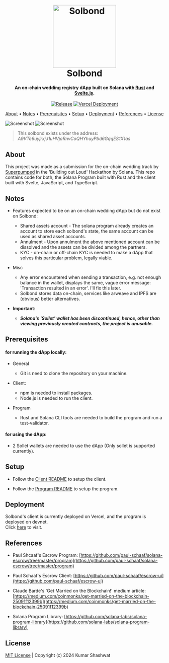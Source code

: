 <h1 align="center">
  <br>
  <a href="https://solbond.vercel.app"><img src="https://raw.githubusercontent.com/shashwatah/solbond/main/assets/solbond-logo.webp" alt="Solbond" width="200"></a>
  <br>
  Solbond
  <br>
</h1>

<h4 align="center">
An on-chain wedding registry dApp built on Solana with <a href="https://www.rust-lang.org/">Rust</a> and <a href="https://svelte.dev/">Svelte.js</a>.
</h4>

<p align="center">
  <a href="LICENSE"><img alt="Release" src="https://img.shields.io/badge/license-MIT-green"></a>
  <a href="https://solbond.vercel.app"><img alt="Vercel Deployment" src="http://therealsujitk-vercel-badge.vercel.app/?app=solbond"/></a>
</p>

<p align="center">
  <a href="#about">About</a> •
  <a href="#notes">Notes</a> •
  <a href="#prerequisites">Prerequisites</a> •
  <a href="#installation">Setup</a> •
  <a href="#deployment">Deployment</a> •
  <a href="#references">References</a> •
  <a href="#license">License</a>
</p>

<img alt="Screenshot" src="https://raw.githubusercontent.com/shashwatah/solbond/main/assets/solbond_ss.jpeg"/>
<img alt="Screenshot" src="https://raw.githubusercontent.com/shashwatah/solbond/main/assets/han_leia_sb.jpeg"/>

> This solbond exists under the address: *A9VTe6uyjrxjJ1uHVjaRnvCoQHYhuyPbd6GqqES1X1as*

## About

This project was made as a submission for the on-chain wedding track by [Superpumped](https://www.youtube.com/channel/UCi-pkXLbm7sqXFhV1NBLUfQ) in the 'Building out Loud' Hackathon by Solana.
This repo contains code for both, the Solana Program built with Rust and the client built with Svelte, JavaScript, and TypeScript.

## Notes 

- Features expected to be on an on-chain wedding dApp but do not exist on Solbond:
    - Shared assets account - The solana program already creates an account to store each solbond's state, the same account can be used as shared asset accounts.
    - Annulment - Upon annulment the above mentioned account can be dissolved and the assets can be divided among the partners.
    - KYC - on-chain or off-chain KYC is needed to make a dApp that solves this particular problem, legally viable.

- Misc 
    - Any error encountered when sending a transaction, e.g. not enough balance in the wallet, displays the same, vague error message: 'Transaction resulted in an    error'. I'll fix this later.
    - Solbond stores data on-chain, services like arweave and IPFS are (obvious) better alternatives.  

- **Important**:
  - ***Solana's 'Sollet' wallet has been discontinued, hence, other than viewing previously created contracts, the project is unusable.***

## Prerequisites

#### for running the dApp locally:

- General 
    - Git is need to clone the repository on your machine.

- Client: 
    - npm is needed to install packages.
    - Node.js is needed to run the client.

- Program 
    - Rust and Solana CLI tools are needed to build the program and run a test-validator.

#### for using the dApp:

- 2 Sollet wallets are needed to use the dApp (Only sollet is supported currently).

## Setup 

- Follow the [Client README](https://github.com/shashwatah/solbond/tree/master/client#readme) to setup the client.

- Follow the [Program README](https://github.com/shashwatah/solbond/tree/master/program#readme) to setup the program.


## Deployment

Solbond's client is currently deployed on Vercel, and the program is deployed on devnet.
<br/>
Click [here](https://solbond.vercel.app) to visit.

## References

- Paul Shcaaf's Escrow Program: [https://github.com/paul-schaaf/solana-escrow/tree/master/program](https://github.com/paul-schaaf/solana-escrow/tree/master/program)

- Paul Schaaf's Escrow Client: [https://github.com/paul-schaaf/escrow-ui](https://github.com/paul-schaaf/escrow-ui)

- Claude Barde's 'Get Married on the Blockchain!' medium article: [https://medium.com/coinmonks/get-married-on-the-blockchain-25091f12399b](https://medium.com/coinmonks/get-married-on-the-blockchain-25091f12399b)

- Solana Program Library: [https://github.com/solana-labs/solana-program-library](https://github.com/solana-labs/solana-program-library)

## License

[MIT License](https://github.com/shashwatah/solbond/blob/main/LICENSE) | Copyright (c) 2024 Kumar Shashwat
